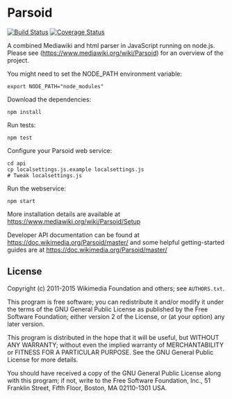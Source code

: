 Parsoid
=======

[![Build Status](https://travis-ci.org/wikimedia/parsoid.svg?branch=master)](https://travis-ci.org/wikimedia/parsoid)
[![Coverage Status](https://img.shields.io/coveralls/wikimedia/parsoid.svg)](https://coveralls.io/r/wikimedia/parsoid?branch=master)

A combined Mediawiki and html parser in JavaScript running on node.js. Please
see (https://www.mediawiki.org/wiki/Parsoid) for an overview
of the project.

You might need to set the NODE_PATH environment variable:

	export NODE_PATH="node_modules"

Download the dependencies:

	npm install

Run tests:

	npm test

Configure your Parsoid web service:

	cd api
	cp localsettings.js.example localsettings.js
	# Tweak localsettings.js

Run the webservice:

	npm start

More installation details are available at
https://www.mediawiki.org/wiki/Parsoid/Setup

Developer API documentation can be found at
https://doc.wikimedia.org/Parsoid/master/
and some helpful getting-started guides are at
https://doc.wikimedia.org/Parsoid/master/

License
-------

Copyright (c) 2011-2015 Wikimedia Foundation and others; see
`AUTHORS.txt`.

This program is free software; you can redistribute it and/or modify
it under the terms of the GNU General Public License as published by
the Free Software Foundation; either version 2 of the License, or
(at your option) any later version.

This program is distributed in the hope that it will be useful,
but WITHOUT ANY WARRANTY; without even the implied warranty of
MERCHANTABILITY or FITNESS FOR A PARTICULAR PURPOSE.  See the
GNU General Public License for more details.

You should have received a copy of the GNU General Public License along
with this program; if not, write to the Free Software Foundation, Inc.,
51 Franklin Street, Fifth Floor, Boston, MA 02110-1301 USA.
